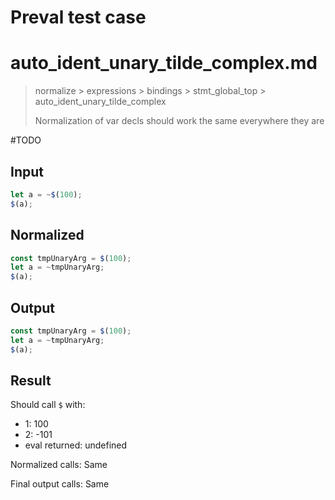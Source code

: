 # Preval test case

# auto_ident_unary_tilde_complex.md

> normalize > expressions > bindings > stmt_global_top > auto_ident_unary_tilde_complex
>
> Normalization of var decls should work the same everywhere they are

#TODO

## Input

`````js filename=intro
let a = ~$(100);
$(a);
`````

## Normalized

`````js filename=intro
const tmpUnaryArg = $(100);
let a = ~tmpUnaryArg;
$(a);
`````

## Output

`````js filename=intro
const tmpUnaryArg = $(100);
let a = ~tmpUnaryArg;
$(a);
`````

## Result

Should call `$` with:
 - 1: 100
 - 2: -101
 - eval returned: undefined

Normalized calls: Same

Final output calls: Same
